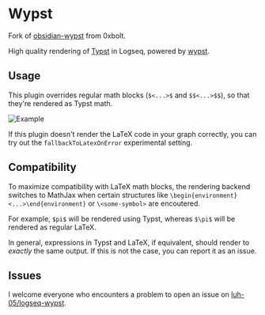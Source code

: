 # Wypst
Fork of [obsidian-wypst](https://github.com/0xbolt/obsidian-wypst) from 0xbolt.

High quality rendering of [Typst](https://github.com/typst/typst) in Logseq, powered by [wypst](https://github.com/0xpapercut/wypst).

## Usage
This plugin overrides regular math blocks (`$<...>$` and `$$<...>$$`), so that they're rendered as Typst math.

![Example](media/example.png)

If this plugin doesn't render the LaTeX code in your graph correctly, you can try out the `fallbackToLatexOnError` experimental setting.

## Compatibility
To maximize compatibility with LaTeX math blocks, the rendering backend switches to MathJax when certain structures like `\begin{environment}<...>\end{environment}` or `\<some-symbol>` are encoutered.

For example, `$pi$` will be rendered using Typst, whereas `$\pi$` will be rendered as regular LaTeX.

In general, expressions in Typst and LaTeX, if equivalent, should render to _exactly_ the same output. If this is not the case, you can report it as an issue.

## Issues
I welcome everyone who encounters a problem to open an issue on [luh-05/logseq-wypst](https://github.com/luh-05/logseq-wypst/issues/new).
